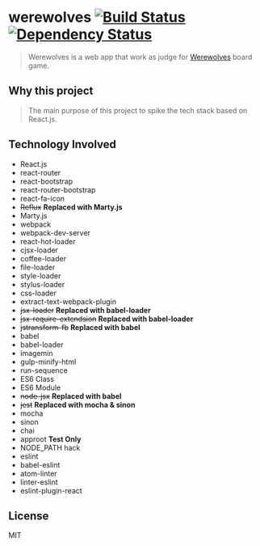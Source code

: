 werewolves [![Build Status][ci-image]][ci-url] [![Dependency Status][depstat-image]][depstat-url]
================

> Werewolves is a web app that work as judge for [Werewolves] board game.

## Why this project

> The main purpose of this project to spike the tech stack based on React.js.

## Technology Involved

* React.js
* react-router
* react-bootstrap
* react-router-bootstrap
* react-fa-icon
* <del>Reflux</del> **Replaced with Marty.js**
* Marty.js
* webpack
* webpack-dev-server
* react-hot-loader
* cjsx-loader
* coffee-loader
* file-loader
* style-loader
* stylus-loader
* css-loader
* extract-text-webpack-plugin
* <del>jsx-loader</del> **Replaced with babel-loader**
* <del>jsx-require-extendsion</del> **Replaced with babel-loader**
* <del>jstransform-fb</del> **Replaced with babel**
* babel
* babel-loader
* imagemin
* gulp-minify-html
* run-sequence
* ES6 Class
* ES6 Module
* <del>node-jsx</del> **Replaced with babel**
* <del>jest</del> **Replaced with mocha & sinon**
* mocha
* sinon
* chai
* approot **Test Only**
* NODE_PATH hack
* eslint
* babel-eslint
* atom-linter
* linter-eslint
* eslint-plugin-react

## License
MIT

[homepage]: https://github.com/timnew/werewolves

[ci-url]: https://drone.io/github.com/timnew/werewolves/latest
[ci-image]: https://drone.io/github.com/timnew/werewolves/status.png

[depstat-url]: https://gemnasium.com/timnew/werewolves
[depstat-image]: http://img.shields.io/gemnasium/timnew/werewolves.svg?style=flat

[Werewolves]: http://fr.wikipedia.org/wiki/Les_Loups-garous_de_Thiercelieux
